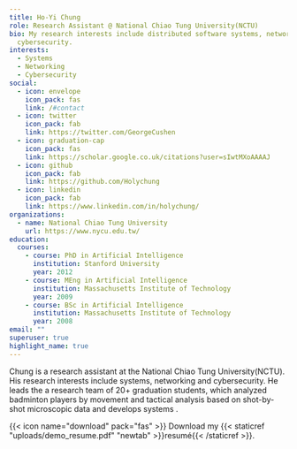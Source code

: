 ```yaml
---
title: Ho-Yi Chung
role: Research Assistant @ National Chiao Tung University(NCTU)
bio: My research interests include distributed software systems, networking and
  cybersecurity.
interests:
  - Systems
  - Networking
  - Cybersecurity
social:
  - icon: envelope
    icon_pack: fas
    link: /#contact
  - icon: twitter
    icon_pack: fab
    link: https://twitter.com/GeorgeCushen
  - icon: graduation-cap
    icon_pack: fas
    link: https://scholar.google.co.uk/citations?user=sIwtMXoAAAAJ
  - icon: github
    icon_pack: fab
    link: https://github.com/Holychung
  - icon: linkedin
    icon_pack: fab
    link: https://www.linkedin.com/in/holychung/
organizations:
  - name: National Chiao Tung University
    url: https://www.nycu.edu.tw/
education:
  courses:
    - course: PhD in Artificial Intelligence
      institution: Stanford University
      year: 2012
    - course: MEng in Artificial Intelligence
      institution: Massachusetts Institute of Technology
      year: 2009
    - course: BSc in Artificial Intelligence
      institution: Massachusetts Institute of Technology
      year: 2008
email: ""
superuser: true
highlight_name: true
---
```

Chung is a research assistant at the National Chiao Tung University(NCTU). His research interests include systems, networking and cybersecurity. He leads the a research team of 20+ graduation students, which analyzed badminton players by movement and tactical analysis based on shot-by-shot microscopic data and develops systems .

{{< icon name="download" pack="fas" >}} Download my {{< staticref "uploads/demo_resume.pdf" "newtab" >}}resumé{{< /staticref >}}.